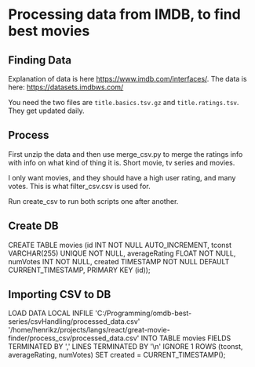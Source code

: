 # Processing data from IMDB, to find best movies
## Finding Data
Explanation of data is here https://www.imdb.com/interfaces/.
The data is here: https://datasets.imdbws.com/

You need the two files are `title.basics.tsv.gz` and `title.ratings.tsv`. They get updated daily. 

## Process
First unzip the data and then use merge_csv.py to merge the ratings info with info on what kind of thing it is. Short movie, tv series and movies. 

I only want movies, and they should have a high user rating, and many votes. This is what filter_csv.csv is used for. 

Run create_csv to run both scripts one after another.

## Create DB
CREATE TABLE movies 
	(id INT NOT NULL AUTO_INCREMENT, 
	tconst VARCHAR(255) UNIQUE NOT NULL, 
	averageRating FLOAT NOT NULL, 
	numVotes INT NOT NULL, 
	created TIMESTAMP NOT NULL DEFAULT CURRENT_TIMESTAMP, 
	PRIMARY KEY (id));

## Importing CSV to DB

LOAD DATA LOCAL INFILE 
	'C:/Programming/omdb-best-series/csvHandling/processed_data.csv'
	'/home/henrikz/projects/langs/react/great-movie-finder/process_csv/processed_data.csv'
 	INTO TABLE movies 
	FIELDS TERMINATED BY ',' 
	LINES TERMINATED BY '\n' 
	IGNORE 1 ROWS (tconst, averageRating, numVotes)
	SET created  = CURRENT_TIMESTAMP();